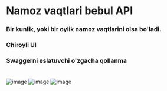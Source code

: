 # Namoz vaqtlari bebul API
### Bir kunlik, yoki bir oylik namoz vaqtlarini olsa bo'ladi.
### Chiroyli UI
### Swaggerni eslatuvchi o'zgacha qollanma
#
![image](https://github.com/user-attachments/assets/c3b95aba-ac4e-4deb-9f37-56b184601908)
![image](https://github.com/user-attachments/assets/0b0d9932-1832-4543-b3ab-4b910d67f2e5)
![image](https://github.com/user-attachments/assets/1bcdb87f-519c-4520-8b9c-0a74819215ed)

